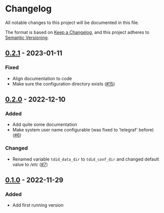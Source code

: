 <!--
SPDX-FileCopyrightText: 2022 Alexander Dahl <alex@netz39.de>
SPDX-License-Identifier: CC-BY-4.0
-->

# Changelog

All notable changes to this project will be documented in this file.

The format is based on [Keep a Changelog](https://keepachangelog.com/en/1.0.0/),
and this project adheres to [Semantic Versioning](https://semver.org/spec/v2.0.0.html).

## [0.2.1] - 2023-01-11

### Fixed

- Align documentation to code
- Make sure the configuration directory exists
  ([#15](https://github.com/LeSpocky/ansible-role-telegraf-docker-in-docker/issues/15))

## [0.2.0] - 2022-12-10

### Added

- Add quite some documentation
- Make system user name configurable (was fixed to 'telegraf' before)
  ([#6](https://github.com/LeSpocky/ansible-role-telegraf-docker-in-docker/issues/6))

### Changed

- Renamed variable `tdid_data_dir` to `tdid_conf_dir` and changed
  default value to */etc*
  ([#7](https://github.com/LeSpocky/ansible-role-telegraf-docker-in-docker/issues/7))

## [0.1.0] - 2022-11-29

### Added

- Add first running version

[unreleased]: https://github.com/LeSpocky/ansible-role-telegraf-docker-in-docker/compare/v0.2.1...HEAD
[0.2.1]: https://github.com/LeSpocky/ansible-role-telegraf-docker-in-docker/compare/v0.2.0...v0.2.1
[0.2.0]: https://github.com/LeSpocky/ansible-role-telegraf-docker-in-docker/compare/v0.1.0...v0.2.0
[0.1.0]: https://github.com/LeSpocky/ansible-role-telegraf-docker-in-docker/releases/tag/v0.1.0
